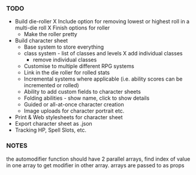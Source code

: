 ### TODO
- Build die-roller 
    X Include option for removing lowest or highest roll in a multi-die roll
    X Finish options for roller 
    - Make the roller pretty  
- Build character sheet 
    - Base system to store everything 
    - class system - list of classes and levels
        X add individual classes
        - remove individual classes
    - Customise to multiple different RPG systems 
    - Link in the die roller for rolled stats 
    - Incremental systems where applicable (i.e. ability scores can be incremented or rolled)
    - Ability to add custom fields to character sheets 
    - Folding abilities - show name, click to show details
    - Guided or all-at-once character creation
    - Image uploads for character portrait etc. 
- Print & Web stylesheets for character sheet 
- Export character sheet as .json
- Tracking HP, Spell Slots, etc. 


### NOTES 
the automodifier function should have 2 parallel arrays, find index of value in one array to get modifier in other array.
arrays are passed to <AutoModifier /> as props 